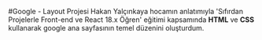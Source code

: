 #Google - Layout Projesi
Hakan Yalçınkaya hocamın anlatımıyla 'Sıfırdan Projelerle Front-end ve React 18.x Öğren' eğitimi kapsamında **HTML** ve **CSS** kullanarak google ana sayfasının temel düzenini oluşturdum.